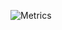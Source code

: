 ![Metrics](https://metrics.lecoq.io/bnpne?template=classic&languages=1&pagespeed=1&languages.ignored=html%2C%20css%20&languages.limit=8&languages.colors=github&languages.threshold=0%25&pagespeed.url=https%3A%2F%2Fwww.bnpne.io&pagespeed.detailed=true&config.timezone=America%2FLos_Angeles)
